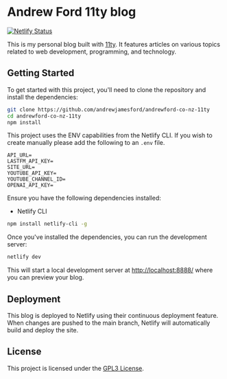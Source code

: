 # Andrew Ford 11ty blog

[![Netlify Status](https://api.netlify.com/api/v1/badges/f4b1e9ee-d1f7-4070-9fe6-f865eb782feb/deploy-status)](https://app.netlify.com/sites/andrewford-co-nz/deploys)

This is my personal blog built with [11ty](https://www.11ty.dev/). It features articles on various topics related to web development, programming, and technology.

## Getting Started

To get started with this project, you'll need to clone the repository and install the dependencies:

```bash
git clone https://github.com/andrewjamesford/andrewford-co-nz-11ty
cd andrewford-co-nz-11ty
npm install
```

This project uses the ENV capabilities from the Netlify CLI. If you wish to create manually please add the following to an `.env` file.

```env
API_URL=
LASTFM_API_KEY=
SITE_URL=
YOUTUBE_API_KEY=
YOUTUBE_CHANNEL_ID=
OPENAI_API_KEY=
```

Ensure you have the following dependencies installed:

- Netlify CLI

```sh
npm install netlify-cli -g
```

Once you've installed the dependencies, you can run the development server:

```sh
netlify dev
```

This will start a local development server at [http://localhost:8888/](http://localhost:8888/) where you can preview your blog.

## Deployment

This blog is deployed to Netlify using their continuous deployment feature. When changes are pushed to the main branch, Netlify will automatically build and deploy the site.

## License

This project is licensed under the [GPL3 License](https://github.com/andrewjamesford/andrewford-co-nz-11ty/main/LICENSE).
